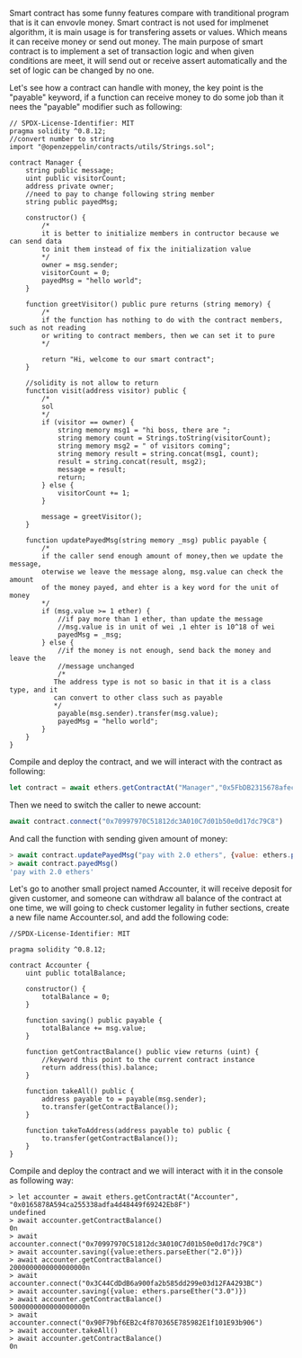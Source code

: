 Smart contract has some funny features compare with tranditional program that is it can envovle money. Smart contract is not used for implmenet algorithm, it is main usage is for transfering assets or values. Which means it can
receive money or send out money. The main purpose of smart contract is to implement a set of transaction logic and when given conditions are meet, it will send out or receive assert automatically and the set of logic can be 
changed by no one.

Let's see how a contract can handle with money, the key point is the "payable" keyword, if a function can receive money to do some job than it nees the "payable" modifier such as following:

```sol
// SPDX-License-Identifier: MIT
pragma solidity ^0.8.12;
//convert number to string
import "@openzeppelin/contracts/utils/Strings.sol";

contract Manager {
    string public message;
    uint public visitorCount;
    address private owner;
    //need to pay to change following string member
    string public payedMsg;

    constructor() {
        /*
        it is better to initialize members in contructor because we can send data
        to init them instead of fix the initialization value 
        */
        owner = msg.sender;
        visitorCount = 0;
        payedMsg = "hello world";
    }

    function greetVisitor() public pure returns (string memory) {
        /*
        if the function has nothing to do with the contract members, such as not reading
        or writing to contract members, then we can set it to pure
        */

        return "Hi, welcome to our smart contract";
    }

    //solidity is not allow to return
    function visit(address visitor) public {
        /*
        sol
        */
        if (visitor == owner) {
            string memory msg1 = "hi boss, there are ";
            string memory count = Strings.toString(visitorCount);
            string memory msg2 = " of visitors coming";
            string memory result = string.concat(msg1, count);
            result = string.concat(result, msg2);
            message = result;
            return;
        } else {
            visitorCount += 1;
        }

        message = greetVisitor();
    }

    function updatePayedMsg(string memory _msg) public payable {
        /*
        if the caller send enough amount of money,then we update the message,
        oterwise we leave the message along, msg.value can check the amount 
        of the money payed, and ehter is a key word for the unit of money
        */
        if (msg.value >= 1 ether) {
            //if pay more than 1 ether, than update the message
            //msg.value is in unit of wei ,1 ehter is 10^18 of wei
            payedMsg = _msg;
        } else {
            //if the money is not enough, send back the money and leave the
            //message unchanged
            /*
           The address type is not so basic in that it is a class type, and it 
           can convert to other class such as payable
           */
            payable(msg.sender).transfer(msg.value);
            payedMsg = "hello world";
        }
    }
}

```

Compile and deploy the contract, and we will interact with the contract as following:
```js
let contract = await ethers.getContractAt("Manager","0x5FbDB2315678afecb367f032d93F642f64180aa3")
```
Then we need to switch the caller to newe account:
```js
await contract.connect("0x70997970C51812dc3A010C7d01b50e0d17dc79C8")
```
And call the function with sending given amount of money:
```js
> await contract.updatePayedMsg("pay with 2.0 ethers", {value: ethers.parseEther("2.0")})
> await contract.payedMsg()
'pay with 2.0 ethers'
```

Let's go to another small project named Accounter, it will receive deposit for given customer, and someone can withdraw all balance of the contract at one time, we will going to check
customer legality in futher sections, create a new file name Accounter.sol, and add the following code:
```sol
//SPDX-License-Identifier: MIT

pragma solidity ^0.8.12;

contract Accounter {
    uint public totalBalance;

    constructor() {
        totalBalance = 0;
    }

    function saving() public payable {
        totalBalance += msg.value;
    }

    function getContractBalance() public view returns (uint) {
        //keyword this point to the current contract instance
        return address(this).balance;
    }

    function takeAll() public {
        address payable to = payable(msg.sender);
        to.transfer(getContractBalance());
    }

    function takeToAddress(address payable to) public {
        to.transfer(getContractBalance());
    }
}
```
Compile and deploy the contract and we will interact with it in the console as following way:
```sol
> let accounter = await ethers.getContractAt("Accounter", "0x0165878A594ca255338adfa4d48449f69242Eb8F")
undefined
> await accounter.getContractBalance()
0n
> await accounter.connect("0x70997970C51812dc3A010C7d01b50e0d17dc79C8")
> await accounter.saving({value:ethers.parseEther("2.0")})
> await accounter.getContractBalance()
2000000000000000000n
> await accounter.connect("0x3C44CdDdB6a900fa2b585dd299e03d12FA4293BC")
> await accounter.saving({value: ethers.parseEther("3.0")})
> await accounter.getContractBalance()
5000000000000000000n
> await accounter.connect("0x90F79bf6EB2c4f870365E785982E1f101E93b906")
> await accounter.takeAll()
> await accounter.getContractBalance()
0n
```
